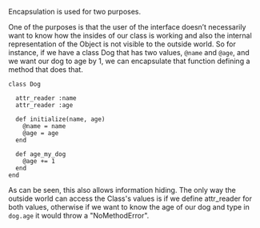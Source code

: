 Encapsulation is used for two purposes.

One of the purposes is that the user of the interface doesn’t necessarily want to know how the insides of our class is working
and also the internal representation of the Object is not visible to the outside world.
So for instance, if we have a class Dog that has two values, `@name` and `@age`, and we want our dog to age by 1, we can encapsulate
that function defining a method that does that.

```
class Dog

  attr_reader :name
  attr_reader :age

  def initialize(name, age)
    @name = name
    @age = age
  end

  def age_my_dog
    @age += 1
  end
end
```

As can be seen, this also allows information hiding. The only way the outside world can access the Class's values is if we define 
attr_reader for both values, otherwise if we want to know the age of our dog and type in `dog.age` it would throw a "NoMethodError".



